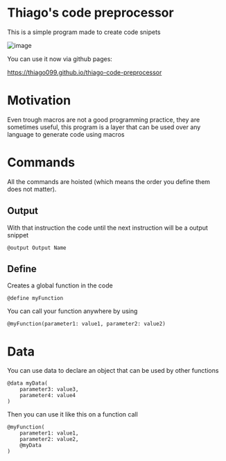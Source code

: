 # Thiago's code preprocessor

This is a simple program made to create code snipets

![image](https://github.com/user-attachments/assets/82e17eb0-a980-4db9-8c77-25caa2b6bd05)


You can use it now via github pages:

https://thiago099.github.io/thiago-code-preprocessor


# Motivation

Even trough macros are not a good programming practice, they are sometimes useful, this program is a layer that can be used over any
language to generate code using macros

# Commands
All the commands are hoisted (which means the order you define them does not matter).

## Output
With that instruction the code until the next instruction will be a output snippet
```
@output Output Name
```

## Define
Creates a global function in the code
```
@define myFunction
```

You can call your function anywhere by using
```
@myFunction(parameter1: value1, parameter2: value2)
```

# Data
You can use data to declare an object that can be used by other functions
```
@data myData(
    parameter3: value3,
    parameter4: value4
)
```

Then you can use it like this on a function call
```
@myFunction(
    parameter1: value1,
    parameter2: value2,
    @myData
)
```
